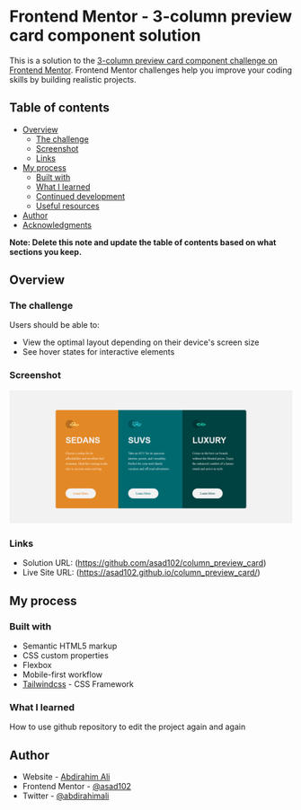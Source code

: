 # Frontend Mentor - 3-column preview card component solution

This is a solution to the [3-column preview card component challenge on Frontend Mentor](https://www.frontendmentor.io/challenges/3column-preview-card-component-pH92eAR2-). Frontend Mentor challenges help you improve your coding skills by building realistic projects. 

## Table of contents

- [Overview](#overview)
  - [The challenge](#the-challenge)
  - [Screenshot](#screenshot)
  - [Links](#links)
- [My process](#my-process)
  - [Built with](#built-with)
  - [What I learned](#what-i-learned)
  - [Continued development](#continued-development)
  - [Useful resources](#useful-resources)
- [Author](#author)
- [Acknowledgments](#acknowledgments)

**Note: Delete this note and update the table of contents based on what sections you keep.**

## Overview

### The challenge

Users should be able to:

- View the optimal layout depending on their device's screen size
- See hover states for interactive elements

### Screenshot

![](./img/Screenshot.png)


### Links

- Solution URL: (https://github.com/asad102/column_preview_card)
- Live Site URL: (https://asad102.github.io/column_preview_card/)

## My process

### Built with

- Semantic HTML5 markup
- CSS custom properties
- Flexbox
- Mobile-first workflow
- [Tailwindcss](https://tailwindcss.com/) - CSS Framework


### What I learned

How to use github repository to edit the project again and again


## Author

- Website - [Abdirahim Ali](https://www.abdirahimali.com)
- Frontend Mentor - [@asad102](https://www.frontendmentor.io/profile/asad102)
- Twitter - [@abdirahimali](https://x.com/abdirahimali)

